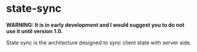 # state-sync

**WARNING: It is in early development and I would suggest you to do not use it until version 1.0.**

State sync is the architecture designed to sync client state with server side. 


